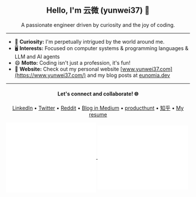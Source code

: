 <h2 align="center">Hello, I'm 云微 (yunwei37) 👋</h2>

<p align="center">A passionate engineer driven by curiosity and the joy of coding.</p>

---

- 🚀 **Curiosity:** I'm perpetually intrigued by the world around me.
- 🖥 **Interests:** Focused on computer systems & programming languages & LLM and AI agents
- 😄 **Motto:** Coding isn't just a profession, it's fun!
- 📖 **Website:** Check out my personal website [www.yunwei37.com](https://www.yunwei37.com/) and my blog posts at [eunomia.dev](https://eunomia.dev/blogs)

---

<h4 align="center">
  Let's connect and collaborate! 🌐
</h4>

<p align="center">
  <a href="https://www.linkedin.com/in/yusheng-zheng-611920280/">LinkedIn</a> • 
  <a href="https://twitter.com/yunwei37">Twitter</a> • 
  <a href="https://www.reddit.com/user/yunwei123">Reddit</a> • 
  <a href="https://medium.com/@yunwei356">Blog in Medium</a> • 
  <a href="https://www.producthunt.com/@yunwei_123">producthunt</a> • 
  <a href="https://www.zhihu.com/people/yun-wei-64-11">知乎</a> • 
  <a href="https://github.com/yunwei37/yunwei37/blob/master/CV_zys_2023_10_30.pdf">My resume</a>
</p>

<a href="https://github.com/yunwei37">
  <img align="center" width="49%" src="./metrics-main.svg" />
</a>
<a href="https://github.com/yunwei37">
  <img align="center" width="49%" src="./metrics-lang-notable.svg" />
</a>
<!--
### My Stats

<div align="center">

[<img src="https://github-readme-stats.vercel.app/api?username=yunwei37&theme=tokyonight&hide_border=true&show_icons=true&hide_title=true" />](https://github.com/anuraghazra/github-readme-stats)
[<img src="https://github-readme-stats.vercel.app/api/wakatime?username=yunwei37&theme=dark&hide_border=true&layout=compact&custom_title=This%20week%20I%20spent%20my%20time%20on&cache_seconds=1800" alt="Wakatime Stats" width="500" />](https://wakatime.com/@yunwei37)  


</div>

-->
